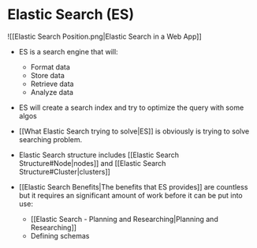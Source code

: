 # Elastic Search (ES)

![[Elastic Search Position.png|Elastic Search in a Web App]]

- ES is a search engine that will:
	- Format data
	- Store data
	- Retrieve data
	- Analyze data
- ES will create a search index and try to optimize the query with some algos 

- [[What Elastic Search trying to solve|ES]] is obviously is trying to solve searching problem.

- Elastic Search structure includes [[Elastic Search Structure#Node|nodes]] and [[Elastic Search Structure#Cluster|clusters]]

- [[Elastic Search Benefits|The benefits that ES provides]] are countless but it requires an significant amount of work before it can be put into use:
	- [[Elastic Search - Planning and Researching|Planning and Researching]]
	- Defining schemas
